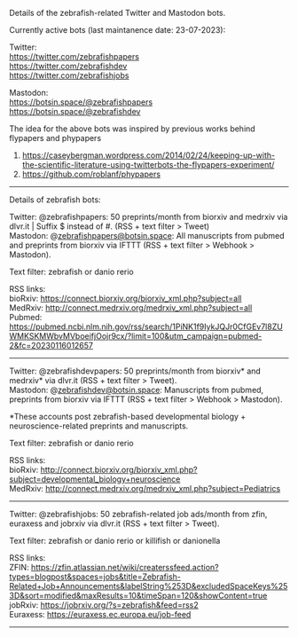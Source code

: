 Details of the zebrafish-related Twitter and Mastodon bots. 

Currently active bots (last maintanence date: 23-07-2023):

Twitter:<br/> 
https://twitter.com/zebrafishpapers<br/>
https://twitter.com/zebrafishdev<br/>
https://twitter.com/zebrafishjobs

Mastodon:<br/>
https://botsin.space/@zebrafishpapers<br/>
https://botsin.space/@zebrafishdev

The idea for the above bots was inspired by previous works behind flypapers and phypapers
1. https://caseybergman.wordpress.com/2014/02/24/keeping-up-with-the-scientific-literature-using-twitterbots-the-flypapers-experiment/
2. https://github.com/roblanf/phypapers  

-----------------------
Details of zebrafish bots:

Twitter: @zebrafishpapers: 50 preprints/month from biorxiv and medrxiv via dlvr.it | Suffix $ instead of #. (RSS + text filter > Tweet)<br/> 
Mastodon: @zebrafishpapers@botsin.space: All manuscripts from pubmed and preprints from biorxiv via IFTTT (RSS + text filter > Webhook > Mastodon). 

Text filter: zebrafish or danio rerio

RSS links:<br/>
bioRxiv: https://connect.biorxiv.org/biorxiv_xml.php?subject=all<br/>
MedRxiv: http://connect.medrxiv.org/medrxiv_xml.php?subject=all<br/>
Pubmed: https://pubmed.ncbi.nlm.nih.gov/rss/search/1PiNK1f9IykJQJr0CfGEv7l8ZUWMKSKMWbvMVboeifjOojr9cx/?limit=100&utm_campaign=pubmed-2&fc=20230116012657

-----------------------

Twitter: @zebrafishdevpapers: 50 preprints/month from biorxiv* and medrxiv* via dlvr.it (RSS + text filter > Tweet).<br/> 
Mastodon: @zebrafishdev@botsin.space: Manuscripts from pubmed, preprints from biorxiv via IFTTT (RSS + text filter > Webhook > Mastodon). 

*These accounts post zebrafish-based developmental biology + neuroscience-related preprints and manuscripts. 

Text filter: zebrafish or danio rerio

RSS links:<br/>
bioRxiv: http://connect.biorxiv.org/biorxiv_xml.php?subject=developmental_biology+neuroscience<br/> 
MedRxiv: http://connect.medrxiv.org/medrxiv_xml.php?subject=Pediatrics<br/> 

-----------------------

Twitter: @zebrafishjobs: 50 zebrafish-related job ads/month from zfin, euraxess and jobrxiv via dlvr.it (RSS + text filter > Tweet).<br/> 
 
Text filter: zebrafish or danio rerio or killifish or danionella

RSS links:<br/>
ZFIN:  https://zfin.atlassian.net/wiki/createrssfeed.action?types=blogpost&spaces=jobs&title=Zebrafish-Related+Job+Announcements&labelString%253D&excludedSpaceKeys%253D&sort=modified&maxResults=10&timeSpan=120&showContent=true <br/> 
jobRxiv: https://jobrxiv.org/?s=zebrafish&feed=rss2<br/> 
Euraxess: https://euraxess.ec.europa.eu/job-feed 

-----------------------



